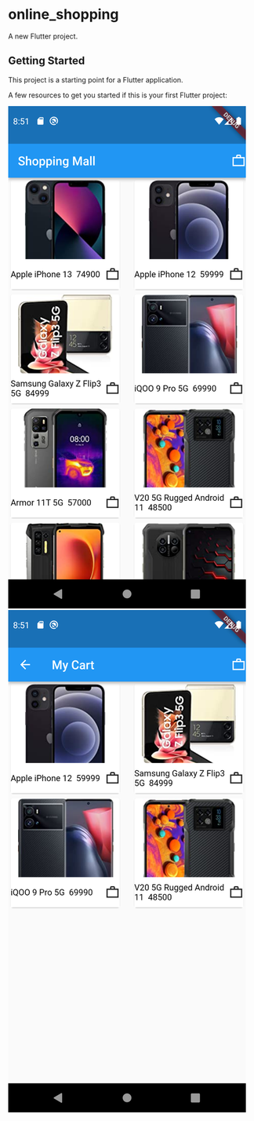 # online_shopping

A new Flutter project.

## Getting Started

This project is a starting point for a Flutter application.

A few resources to get you started if this is your first Flutter project:

![alt text](images/Screenshot_1680718585.png)
![alt text](images/Screenshot_1680719828.png)